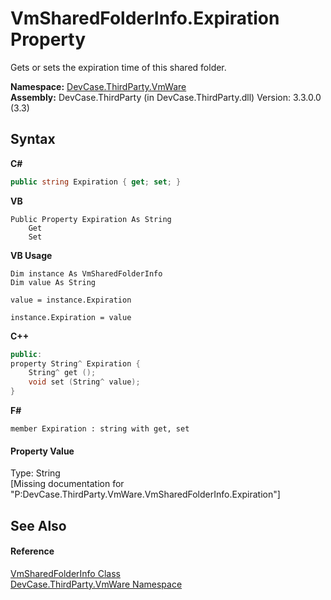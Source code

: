 # VmSharedFolderInfo.Expiration Property 
 

Gets or sets the expiration time of this shared folder.

**Namespace:**&nbsp;<a href="N_DevCase_ThirdParty_VmWare">DevCase.ThirdParty.VmWare</a><br />**Assembly:**&nbsp;DevCase.ThirdParty (in DevCase.ThirdParty.dll) Version: 3.3.0.0 (3.3)

## Syntax

**C#**<br />
``` C#
public string Expiration { get; set; }
```

**VB**<br />
``` VB
Public Property Expiration As String
	Get
	Set
```

**VB Usage**<br />
``` VB Usage
Dim instance As VmSharedFolderInfo
Dim value As String

value = instance.Expiration

instance.Expiration = value
```

**C++**<br />
``` C++
public:
property String^ Expiration {
	String^ get ();
	void set (String^ value);
}
```

**F#**<br />
``` F#
member Expiration : string with get, set

```


#### Property Value
Type: String<br />\[Missing <value> documentation for "P:DevCase.ThirdParty.VmWare.VmSharedFolderInfo.Expiration"\]

## See Also


#### Reference
<a href="T_DevCase_ThirdParty_VmWare_VmSharedFolderInfo">VmSharedFolderInfo Class</a><br /><a href="N_DevCase_ThirdParty_VmWare">DevCase.ThirdParty.VmWare Namespace</a><br />